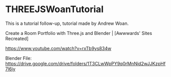 # THREEJSWoanTutorial

This is a tutorial follow-up, tutorial made by Andrew Woan.

Create a Room Portfolio with Three.js and Blender | [Awwwards' Sites Recreated]

https://www.youtube.com/watch?v=rxTb9ys834w

Blender File:
https://drive.google.com/drive/folders/1T3CLwWpPY9q0rMnNid2wJJKzpHf7l6iy
